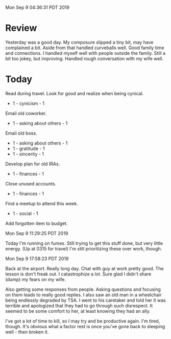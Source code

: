 Mon Sep  9 04:36:31 PDT 2019

# Review

Yesterday was a good day.  My composure slipped a tiny bit, may have complained
a bit.  Aside from that handled curveballs well.  Good family time and
connections.  I handled myself well with people outside the family.  Still a bit
too jokey, but improving.  Handled rough conversation with my wife well.

# Today

Read during travel.  Look for good and realize when being cynical.
  * 1 - cynicism - 1

Email old coworker.
  * 1 - asking about others - 1

Email old boss.
  * 1 - asking about others - 1
  * 1 - gratitude - 1
  * 1 - sincerity - 1

Develop plan for old IRAs.
  * 1 - finances - 1

Close unused accounts.
  * 1 - finances - 1

Find a meetup to attend this week.
  * 1 - social - 1

Add forgotten item to budget.

Mon Sep  9 11:29:25 PDT 2019

Today I'm running on fumes.  Still trying to get this stuff done, but very
little energy.  (Up at 0315 for travel)  I'm still prioritizing these over work,
though.

Mon Sep  9 17:58:23 PDT 2019

Back at the airport.  Really long day.  Chat with guy at work pretty good.  The
lesson is don't freak out.  I catastrophize a lot.  Sure glad I didn't share
(dump) my fears on my wife.

Also getting some responses from people.  Asking questions and focusing on them
leads to really good replies.  I also saw an old man in a wheelchair being
endlessly degraded by TSA.  I went to his caretaker and told her it was terrible
and apologized that they had to go through such disrespect.  It seemed to be
some comfort to her, at least knowing they had an ally.

I've got a lot of time to kill, so I may try and be productive again.  I'm
tired, though.  It's obvious what a factor rest is once you've gone back to
sleeping well - then broken it.
